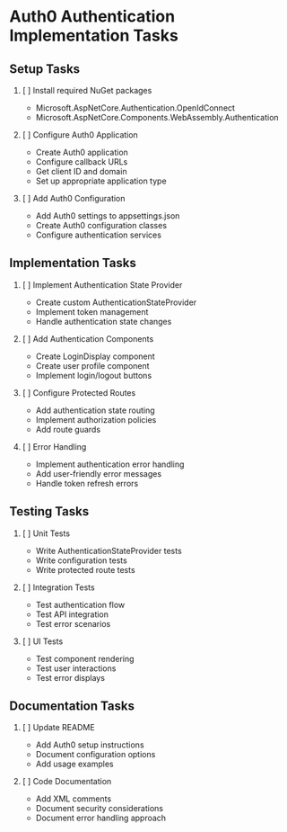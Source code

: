 # Auth0 Authentication Implementation Tasks

## Setup Tasks
1. [ ] Install required NuGet packages
   - Microsoft.AspNetCore.Authentication.OpenIdConnect
   - Microsoft.AspNetCore.Components.WebAssembly.Authentication

2. [ ] Configure Auth0 Application
   - Create Auth0 application
   - Configure callback URLs
   - Get client ID and domain
   - Set up appropriate application type

3. [ ] Add Auth0 Configuration
   - Add Auth0 settings to appsettings.json
   - Create Auth0 configuration classes
   - Configure authentication services

## Implementation Tasks
1. [ ] Implement Authentication State Provider
   - Create custom AuthenticationStateProvider
   - Implement token management
   - Handle authentication state changes

2. [ ] Add Authentication Components
   - Create LoginDisplay component
   - Create user profile component
   - Implement login/logout buttons

3. [ ] Configure Protected Routes
   - Add authentication state routing
   - Implement authorization policies
   - Add route guards

4. [ ] Error Handling
   - Implement authentication error handling
   - Add user-friendly error messages
   - Handle token refresh errors

## Testing Tasks
1. [ ] Unit Tests
   - Write AuthenticationStateProvider tests
   - Write configuration tests
   - Write protected route tests

2. [ ] Integration Tests
   - Test authentication flow
   - Test API integration
   - Test error scenarios

3. [ ] UI Tests
   - Test component rendering
   - Test user interactions
   - Test error displays

## Documentation Tasks
1. [ ] Update README
   - Add Auth0 setup instructions
   - Document configuration options
   - Add usage examples

2. [ ] Code Documentation
   - Add XML comments
   - Document security considerations
   - Document error handling approach
